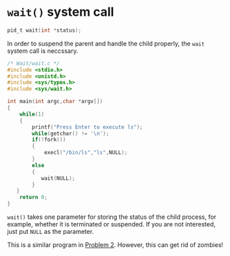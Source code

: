 # `wait()` system call

```c
pid_t wait(int *status);
```


In order to suspend the parent and handle the child properly, the `wait` system call is neccssary.

```c
/* Wait/wait.c */
#include <stdio.h>
#include <unistd.h>
#include <sys/types.h>
#include <sys/wait.h>

int main(int argc,char *argv[])
{
    while(1)    
    {
        printf("Press Enter to execute ls");
        while(getchar() != '\n');
        if(!fork())
        { 
            execl("/bin/ls","ls",NULL); 
        } 
        else 
        { 
           wait(NULL); 
        } 
   }
    return 0;
}


```

`wait()` takes one parameter for storing the status of the child process, for example, whether it is terminated or suspended. If you are not interested, just put `NULL` as the parameter.


This is a similar program in [Problem 2](/zombies.md). However, this can get rid of zombies!

    


